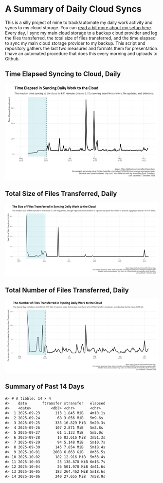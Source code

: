 # A Summary of Daily Cloud Syncs

This is a silly project of mine to track/automate my daily work activity
and syncs to my cloud storage. You can [read a bit more about my setup
here](https://svmiller.com/blog/2025/05/cloud-storage-european-style/).
Every day, I sync my main cloud storage to a backup cloud provider and
log the files transferred, the total size of files transferred, and the
time elapsed to sync my main cloud storage provider to my backup. This
script and repository gathers the last two measures and formats them for
presentation. I have an automated procedure that does this every morning
and uploads to Github.

## Time Elapsed Syncing to Cloud, Daily

![](time-elapsed.png)

## Total Size of Files Transferred, Daily

![](size-transferred.png)

## Total Number of Files Transferred, Daily

![](files-transferred.png)

## Summary of Past 14 Days

    #> # A tibble: 14 × 4
    #>    date       ftransfer stransfer   elapsed
    #>    <date>         <dbl> <chr>       <chr>  
    #>  1 2025-09-23       113 1.845 MiB   4m10.1s
    #>  2 2025-09-24        68 3.056 MiB   5m9.6s 
    #>  3 2025-09-25       335 16.829 MiB  5m20.3s
    #>  4 2025-09-26       107 2.871 MiB   5m2.8s 
    #>  5 2025-09-27        61 1.133 MiB   5m5.0s 
    #>  6 2025-09-28        16 83.616 MiB  3m51.3s
    #>  7 2025-09-29        94 5.148 MiB   5m10.7s
    #>  8 2025-09-30       145 7.854 MiB   5m18.4s
    #>  9 2025-10-01      2008 6.663 GiB   8m36.5s
    #> 10 2025-10-02       182 12.916 MiB  5m33.4s
    #> 11 2025-10-03        25 138.878 KiB 6m16.7s
    #> 12 2025-10-04        26 501.970 KiB 4m41.6s
    #> 13 2025-10-05       183 264.462 MiB 5m18.6s
    #> 14 2025-10-06       240 27.655 MiB  7m58.9s
